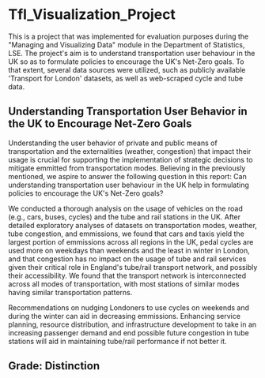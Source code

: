 # Tfl_Visualization_Project
This is a project that was implemented for evaluation purposes during the "Managing and Visualizing Data" module in the Department of Statistics, LSE. The project's aim is to understand transportation user behaviour in the UK so as to formulate policies to encourage the UK's Net-Zero goals. To that extent, several data sources were utilized, such as publicly available 'Transport for London' datasets, as well as web-scraped cycle and tube data.

## Understanding Transportation User Behavior in the UK to Encourage Net-Zero Goals

Understanding the user behavior of private and public means of transportation and the externalities (weather, congestion) that impact their usage is crucial for supporting the implementation of strategic decisions to mitigate emmitted from transportation modes. Believing in the previously mentioned, we aspire to answer the following question in this report: Can understanding transportation user behaviour in the UK help in formulating policies to encourage the UK's Net-Zero goals?

We conducted a thorough analysis on the usage of vehicles on the road (e.g., cars, buses, cycles) and the tube and rail stations in the UK. After detailed exploratory analyses of datasets on transportation modes, weather, tube congestion, and
emmissions, we found that cars and taxis yield the largest portion of emmissions across all regions in the UK, pedal cycles are used more on weekdays than weekends and the least in winter in London, and that congestion has no impact on the usage of tube and rail services given their critical role in England's tube/rail transport network, and possibly their accessibility. We found that the transport network is interconnected across all modes of transportation, with most stations of similar modes having similar transportation patterns.

Recommendations on nudging Londoners to use cycles on weekends and during the winter can aid in decreasing
emmissions. 
Enhancing service planning, resource distribution, and infrastructure development to take in an increasing passenger demand and end possible future congestion in tube stations will aid in maintaining tube/rail performance if not better it.
## Grade: Distinction
